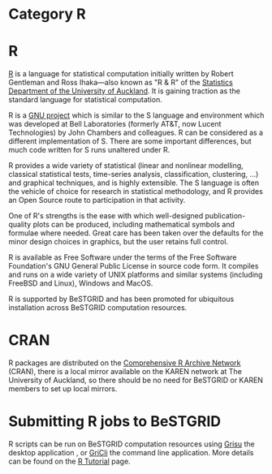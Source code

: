 # Category R

# R

[R](http://www.r-project.org/) is a language for statistical computation initially written by Robert Gentleman and Ross Ihaka—also known as "R & R" of the [Statistics Department of the University of Auckland](http://www.stat.auckland.ac.nz/). It is gaining traction as the standard language for statistical computation.

R is a [GNU project](http://www.gnu.org/) which is similar to the S language and environment which was developed at Bell Laboratories (formerly AT&T, now Lucent Technologies) by John Chambers and colleagues. R can be considered as a different implementation of S. There are some important differences, but much code written for S runs unaltered under R.

R provides a wide variety of statistical (linear and nonlinear modelling, classical statistical tests, time-series analysis, classification, clustering, ...) and graphical techniques, and is highly extensible. The S language is often the vehicle of choice for research in statistical methodology, and R provides an Open Source route to participation in that activity.

One of R's strengths is the ease with which well-designed publication-quality plots can be produced, including mathematical symbols and formulae where needed. Great care has been taken over the defaults for the minor design choices in graphics, but the user retains full control.

R is available as Free Software under the terms of the Free Software Foundation's GNU General Public License in source code form. It compiles and runs on a wide variety of UNIX platforms and similar systems (including FreeBSD and Linux), Windows and MacOS.

R is supported by BeSTGRID and has been promoted for ubiquitous installation across BeSTGRID computation resources.

# CRAN

R packages are distributed on the [Comprehensive R Archive Network](http://cran.stat.auckland.ac.nz/) (CRAN), there is a local mirror available on the KAREN network at The University of Auckland, so there should be no need for BeSTGRID or KAREN members to set up local mirrors.

# Submitting R jobs to BeSTGRID

R scripts can be run on BeSTGRID computation resources using [Grisu](https://reannz.atlassian.net/wiki/pages/createpage.action?spaceKey=BeSTGRID&title=Grisu&linkCreation=true&fromPageId=3816950889) the desktop application , or [GriCli](https://reannz.atlassian.net/wiki/pages/createpage.action?spaceKey=BeSTGRID&title=GriCli&linkCreation=true&fromPageId=3816950889) the command line application. More details can be found on the [R Tutorial](https://reannz.atlassian.net/wiki/pages/createpage.action?spaceKey=BeSTGRID&title=R_Tutorial&linkCreation=true&fromPageId=3816950889) page.
